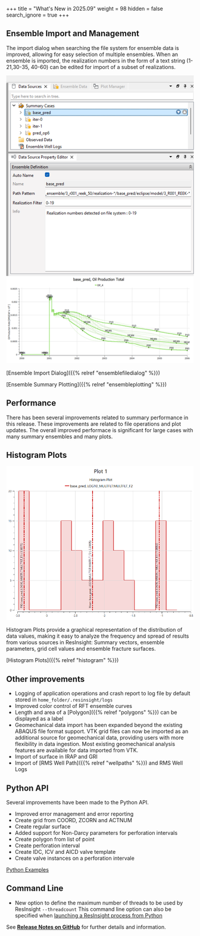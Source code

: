 +++
title = "What's New in 2025.09"
weight = 98
hidden = false
search_ignore = true
+++

## Ensemble Import and Management

The import dialog when searching the file system for ensemble data is improved, allowing for easy selection of multiple ensembles. When an ensemble is imported, the realization numbers in the form of a text string (1-21,30-35, 40-60) can be edited for import of a subset of realizations.

![](/images/plot-window/summary-file-set.png)
![](/images/plot-window/Ensemble.png)


[Ensemble Import Dialog]({{% relref "ensemblefiledialog" %}})

[Ensemble Summary Plotting]({{% relref "ensembleplotting" %}})

## Performance
There has been several improvements related to summary performance in this release. These improvements are related to file operations and plot updates. The overall improved performace is significant for large cases with many summary ensembles and many plots.

## Histogram Plots
![](/images/plot-window/histogram-plot.png)

Histogram Plots provide a graphical representation of the distribution of data values, making it easy to analyze the frequency and spread of results from various sources in ResInsight: Summary vectors, ensemble parameters, grid cell values and ensemble fracture surfaces.

[Histogram Plots]({{% relref "histogram" %}})

## Other improvements
- Logging of application operations and crash report to log file by default stored in `home_folder/.resinsight/logs`
- Improved color control of RFT ensemble curves
- Length and area of a [Polygon]({{% relref "polygons" %}}) can be displayed as a label
- Geomechanical data import has been expanded beyond the existing ABAQUS file format support. VTK grid files can now be imported as an additional source for geomechanical data, providing users with more flexibility in data ingestion. Most existing geomechanical analysis features are available for data imported from VTK.
- Import of surface in IRAP and GRI
- Import of [RMS Well Path]({{% relref "wellpaths" %}}) and RMS Well Logs

## Python API
Several improvements have been made to the Python API. 
- Improved error management and error reporting
- Create grid from COORD, ZCORN and ACTNUM
- Create regular surface 
- Added support for Non-Darcy parameters for perforation intervals
- Create polygon from list of point
- Create perforation interval
- Create IDC, ICV and AICD valve template
- Create valve instances on a perforation intervale

[Python Examples](https://api.resinsight.org/en/main/PythonExamples.html)



## Command Line
- New option to define the maximum number of threads to be used by ResInsight `--threadcount` This command line option can also be specified when [launching a ResInsight process from Python](
https://api.resinsight.org/en/main/api/rips.Instance.html#rips.Instance.launch)



See [**Release Notes on GitHub**](https://github.com/OPM/ResInsight/releases/) for further details and information.
